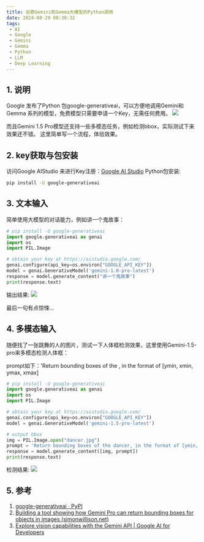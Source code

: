 ```yaml
---
title: 谷歌Gemini和Gemma大模型的Python调用
date: 2024-08-29 08:30:32
tags:
 - AI
 - Google
 - Gemini
 - Gemma
 - Python
 - LLM 
 - Deep Learning
---
```


## 1. 说明
Google 发布了Python 包google-generativeai，可以方便地调用Gemini和Gemma 系列的模型，免费模型只需要申请一个Key，无需任何费用。
![](/imgs/gemini-python-api/gemini-1.png)

而且Gemini 1.5 Pro模型还支持一些多模态任务，例如检测bbox，实际测试下来效果还不错。
这里简单写一个流程，体验效果。
<!--more-->

## 2. key获取与包安装
访问Google AIStudio 来进行Key注册：[Google AI Studio](https://aistudio.google.com/app/prompts/new_chat)
Python包安装:
```bash
pip install -U google-generativeai 
```

## 3. 文本输入 
简单使用大模型的对话能力，例如讲一个鬼故事：
```python
# pip install -U google-generativeai
import google.generativeai as genai
import os
import PIL.Image

# obtain your key at https://aistudio.google.com/
genai.configure(api_key=os.environ["GOOGLE_API_KEY"])
model = genai.GenerativeModel('gemini-1.0-pro-latest')
response = model.generate_content("讲一个鬼故事")
print(response.text)
```
输出结果:
![](/imgs/gemini-python-api/gemini-2.png)

最后一句有点惊悚…

## 4. 多模态输入
随便找了一张跳舞的人的图片，测试一下人体框检测效果，这里使用Gemini-1.5-pro来多模态检测人体框：

prompt如下：'Return bounding boxes of the <object>, in the format of [ymin, xmin, ymax, xmax] 
```python
# pip install -U google-generativeai
import google.generativeai as genai
import os
import PIL.Image

# obtain your key at https://aistudio.google.com/
genai.configure(api_key=os.environ["GOOGLE_API_KEY"])
model = genai.GenerativeModel('gemini-1.5-pro-latest')

# output bbox
img = PIL.Image.open("dancer.jpg")
prompt = 'Return bounding boxes of the dancer, in the format of [ymin, xmin, ymax, xmax]'
response = model.generate_content([img, prompt])
print(response.text)
```
检测结果:
![](/imgs/gemini-python-api/gemini-3.png)

## 5. 参考
1. [google-generativeai · PyPI](https://pypi.org/project/google-generativeai/)
2. [Building a tool showing how Gemini Pro can return bounding boxes for objects in images (simonwillison.net)](https://simonwillison.net/2024/Aug/26/gemini-bounding-box-visualization/)
3. [Explore vision capabilities with the Gemini API  |  Google AI for Developers](https://ai.google.dev/gemini-api/docs/vision?lang=python#bbox)

